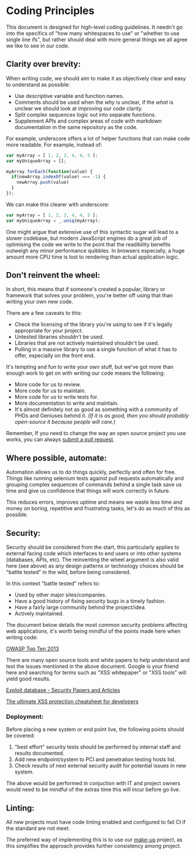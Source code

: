 # Coding Principles
This document is designed for high-level coding guidelines. It needn't go into the specifics of "how many whitespaces to use" or "whether to use single line ifs", but rather should deal with more general things we all agree we like to see in our code.

## Clarity over brevity:
When writing code, we should aim to make it as objectively clear and easy to understand as possible:

* Use descriptive variable and function names.
* Comments should be used when the *why* is unclear, if the *what* is unclear we should look at improving our code clarity.
* Split complex sequences logic out into separate functions.
* Supplement APIs and complex areas of code with markdown documentation in the same repository as the code.

For example, underscore offers a lot of helper functions that can make code more readable. For example, instead of:

```javascript
var myArray = [ 1, 2, 3, 4, 4, 5 ];
var myUniqueArray = [];

myArray.forEach(function(value) {
  if(newArray.indexOf(value) === -1) {
    newArray.push(value)
  }
});
```

We can make this clearer with underscore:

```javascript
var myArray = [ 1, 2, 3, 4, 4, 5 ];
var myUniqueArray = _.uniq(myArray);
```

One might argue that extensive use of this syntactic sugar will lead to a slower codebase, but modern JavaScript engines do a great job of optimising the code we write to the point that the readibility benefits outweigh any minor performance quibbles. In browsers especially, a huge amount more CPU time is lost to rendering than actual application logic.

## Don't reinvent the wheel:
In short, this means that if someone's created a popular, library or framework that solves your problem, you're better off using that than writing your own new code.

There are a few caveats to this:

 * Check the licensing of the library you're using to see if it's legally appropriate for your project.
 * Untested libraries shouldn't be used.
 * Libraries that are not actively maintained shouldn't be used.
 * Pulling in a massive library to use a single function of what it has to offer, especially on the front end.
 
It's tempting and fun to write your own stuff, but we've got more than enough work to get on with writing our code means the following:

 * More code for us to review.
 * More code for us to maintain.
 * More code for us to write tests for.
 * More documentation to write and maintain.
 * It's almost definitely not as good as something with a community of PHDs and Geniuses behind it. *(If it is as good, then you should probably open-source it because people will care.)*
 
Remember, If you need to change the way an open source project you use works, you can always [submit a pull request](https://github.com/hallelujah/valid_email/pull/27).

## Where possible, automate:
Automation allows us to do things quickly, perfectly and often for free. Things like running selenium tests against pull requests automatically and grouping complex sequences of commands behind a single task save us time and give us confidence that things will work correctly in future.

This reduces errors, improves uptime and means we waste less time and money on boring, repetitive and frustrating tasks, let's do as much of this as possible.

## Security:
Security should be considered from the start, this particularly applies to external facing code which interfaces to end users or into other systems (databases, APIs, etc).
The reinventing the wheel argument is also valid here (see above) as any design patterns or technology choices should be "battle tested" in the wild, before being considered.

In this context "battle tested" refers to:

 * Used by other major sites/companies.
 * Have a good history of fixing security bugs in a timely fashion.
 * Have a fairly large community behind the project/idea.
 * Actively maintained.

The document below details the most common security problems affecting web applications, it's worth being mindful of the points made here when writing code:

[OWASP Top Ten 2013](http://owasptop10.googlecode.com/files/OWASP%20Top%2010%20-%202013.pdf)

There are many open source tools and white papers to help understand and test the issues mentioned in the above document. Google is your friend here and searching for terms such as "XSS whitepaper" or "XSS tools" will yield good results.

[Exploit database - Security Papers and Articles](http://www.exploit-db.com/papers/)

[The ultimate XSS protection cheatsheet for developers](http://www.exploit-db.com/wp-content/themes/exploit/docs/33931.pdf)

### Deployment:

Before placing a new system or end point live, the following points should be covered:

 1. "best effort" security tests should be performed by internal staff and results documented.
 1. Add new endpoint/system to PCI and penetration testing hosts list.
 1. Check results of next external security audit for potential issues in new system.

The above would be performed in conjuction with IT and project owners would need to be mindful of the extras time this will incur before go live.

## Linting:

All new projects must have code linting enabled and configured to fail CI if the standard are not meet.

The preferred way of implementing this is to use our [make-up](https://github.com/holidayextras/make-up) project, as this simplifies the approach provides further consistency among project.
